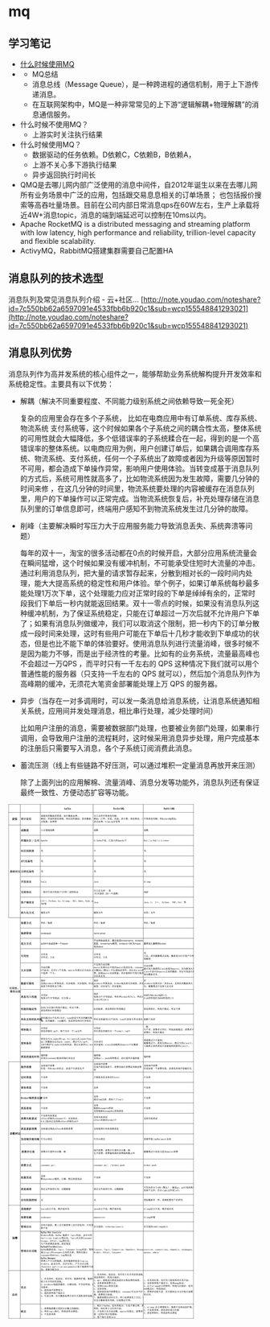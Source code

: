 # mq

## 学习笔记

* [什么时候使用MQ](mq.md)
* * MQ总结
  * 消息总线（Message Queue），是一种跨进程的通信机制，用于上下游传递消息。
  * 在互联网架构中，MQ是一种非常常见的上下游“逻辑解耦+物理解耦”的消息通信服务。
* 什么时候不使用MQ？
  * 上游实时关注执行结果
* 什么时候使用MQ？
  * 数据驱动的任务依赖。D依赖C，C依赖B，B依赖A，
  * 上游不关心多下游执行结果
  * 异步返回执行时间长
* QMQ是去哪儿网内部广泛使用的消息中间件，自2012年诞生以来在去哪儿网所有业务场景中广泛的应用，包括跟交易息息相关的订单场景； 也包括报价搜索等高吞吐量场景。目前在公司内部日常消息qps在60W左右，生产上承载将近4W+消息topic，消息的端到端延迟可以控制在10ms以内。
* Apache RocketMQ is a distributed messaging and streaming platform with low latency, high performance and reliability, trillion-level capacity and flexible scalability.
* ActivyMQ，RabbitMQ搭建集群需要自己配置HA

## 消息队列的技术选型

消息队列及常见消息队列介绍 - 云+社区... [http://note.youdao.com/noteshare?id=7c550bb62a6597091e4533fbb6b920c1&sub=wcp155548841293021](http://note.youdao.com/noteshare?id=7c550bb62a6597091e4533fbb6b920c1&sub=wcp155548841293021)

## 消息队列优势

消息队列作为高并发系统的核心组件之一，能够帮助业务系统解构提升开发效率和系统稳定性。主要具有以下优势：

* 解耦（解决不同重要程度、不同能力级别系统之间依赖导致一死全死）

  复杂的应用里会存在多个子系统， 比如在电商应用中有订单系统、库存系统、物流系统 支付系统等，这个时候如果各个子系统之间的耦合性太高，整体系统的可用性就会大幅降低，多个低错误率的子系统糅合在一起，得到的是一个高错误率的整体系统。以电商应用为例，用户创建订单后，如果耦合调用库存系统、物流系统、支付系统，任何一个子系统出了故障或者因为升级等原因暂时不可用，都会造成下单操作异常，影响用户使用体验。当转变成基于消息队列的方式后，系统可用性就高多了，比如物流系统因为发生故障，需要几分钟的时间来修 ，在这几分钟的时间里，物流系统要处理的内容被缓存在消息队列里，用户的下单操作可以正常完成。当物流系统恢复后，补充处理存储在消息队列里的订单信息即可，终端用户感知不到物流系统发生过几分钟的故障。

* 削峰（主要解决瞬时写压力大于应用服务能力导致消息丢失、系统奔溃等问题）

  每年的双十一，淘宝的很多活动都在0点的时候开启，大部分应用系统流量会在瞬间猛增，这个时候如果没有缓冲机制，不可能承受住短时大流量的冲击。通过利用消息队列，把大量的请求暂存起来，分散到相对长的一段时间内处理，能大大提高系统的稳定性和用户体验。举个例子，如果订单系统每秒最多能处理1万次下单，这个处理能力应对正常时段的下单是绰绰有余的，正常时段我们下单后一秒内就能返回结果。双十一零点的时候，如果没有消息队列这种缓冲机制，为了保证系统稳定，只能在订单超过一万次后就不允许用户下单了；如果有消息队列做缓冲，我们可以取消这个限制，把一秒内下的订单分散成一段时间来处理，这时有些用户可能在下单后十几秒才能收到下单成功的状态，但是也比不能下单的体验要好。使用消息队列进行流量消峰，很多时候不是因为能力不够，而是出于经济性的考量。比如有的业务系统，流量最高峰也不会超过一万QPS ，而平时只有一千左右的 QPS 这种情况下我们就可以用个普通性能的服务器（只支持一千左右的 QPS 就可以），然后加个消息队列作为高峰期的缓冲，无须花大笔资金部署能处理上万 QPS 的服务器。

* 异步（当存在一对多调用时，可以发一条消息给消息系统，让消息系统通知相关系统，应用间并发处理消息，相比串行处理，减少处理时间）

  比如用户注册的消息，需要被数据部门处理，也要被业务部门处理，如果串行调用，会导致用户注册的流程耗时，这时候采用消息异步处理，用户完成基本的注册后只需要写入消息，各个子系统订阅消费此消息。

* 蓄流压测（线上有些链路不好压测，可以通过堆积一定量消息再放开来压测）

  除了上面列出的应用解棉、流量消峰、消息分发等功能外，消息队列还有保证最终一致性、方便动态扩容等功能。

![MQ&#x8BE6;&#x7EC6;&#x5BF9;&#x6BD4;](../../.gitbook/assets/mq-compare.png)

